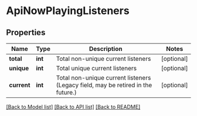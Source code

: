 # ApiNowPlayingListeners

## Properties
Name | Type | Description | Notes
------------ | ------------- | ------------- | -------------
**total** | **int** | Total non-unique current listeners | [optional] 
**unique** | **int** | Total unique current listeners | [optional] 
**current** | **int** | Total non-unique current listeners (Legacy field, may be retired in the future.) | [optional] 

[[Back to Model list]](../../README.md#documentation-for-models) [[Back to API list]](../../README.md#documentation-for-api-endpoints) [[Back to README]](../../README.md)

